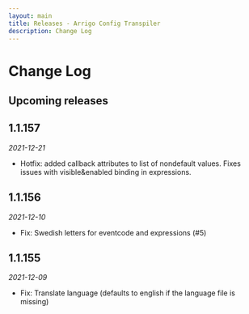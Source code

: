 ```yaml
---
layout: main
title: Releases - Arrigo Config Transpiler
description: Change Log
---
```


# Change Log

## Upcoming releases
## 1.1.157
*2021-12-21*
- Hotfix: added callback attributes to list of nondefault values. Fixes issues with visible&enabled binding in expressions.
## 1.1.156

*2021-12-10*

* Fix: Swedish letters for eventcode and expressions (#5)

## 1.1.155

*2021-12-09*

* Fix: Translate language (defaults to english if the language file is missing)


